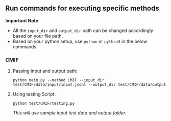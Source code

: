 ## Run commands for executing specific methods

**Important Note**:   
- All the `input_dir` and `output_dir` path can be changed accordingly based on your file path.     
- Based on your python setup, use `python` or `python3` in the below commands

### CMIF
1. Passing input and output path:
   ```
   python main.py --method CMIF --input_dir test/CMIF/data/input/input.jsonl --output_dir test/CMIF/data/output
   ```
2. Using testing Script:    
   ```
   python test/CMIF/testing.py
   ```
   *This will use sample input test data and output folder.*

